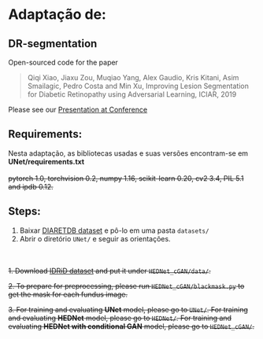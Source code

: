 # Adaptação de:

## DR-segmentation
Open-sourced code for the paper 
> Qiqi Xiao, Jiaxu Zou, Muqiao Yang, Alex Gaudio, Kris Kitani, Asim Smailagic, Pedro Costa and Min Xu, Improving Lesion Segmentation for Diabetic Retinopathy using Adversarial Learning, ICIAR, 2019

Please see our [Presentation at Conference](https://docs.google.com/presentation/d/1T4w1mRxClnDm0sGmlbDa8FRYbV6hLG-nA12GLtL9iwo/edit#slide=id.f18e43d3-c5f6-11e9-bf5f-cb4e139218f9)
## Requirements:
Nesta adaptação, as bibliotecas usadas e suas versões encontram-se em **UNet/requirements.txt** <br><br>
~~pytorch 1.0, torchvision 0.2, numpy 1.16, scikit-learn 0.20, cv2 3.4, PIL 5.1 and ipdb 0.12.~~
## Steps:
1. Baixar [DIARETDB dataset](https://www.it.lut.fi/project/imageret/diaretdb1/) e pô-lo em uma pasta `datasets/`
2. Abrir o diretório `UNet/` e seguir as orientações.

<br><br>
~~1. Download [IDRiD dataset](https://idrid.grand-challenge.org/Data/) and put it under ```HEDNet_cGAN/data/```.~~

~~2. To prepare for preprocessing, please run ```HEDNet_cGAN/blackmask.py``` to get the mask for each fundus image.~~ 

~~3. For training and evaluating **UNet** model, please go to ```UNet/```. For training and evaluating **HEDNet** model, please go to ```HEDNet/```. For training and evaluating **HEDNet with conditional GAN** model, please go to ```HEDNet_cGAN/```.~~

